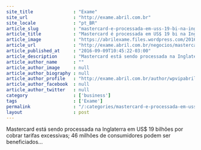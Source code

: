 ```yaml
---
site_title               : "Exame"
site_url                 : "http://exame.abril.com.br"
site_locale              : "pt_BR"
article_slug             : "mastercard-e-processada-em-uss-19-bi-na-inglaterra"
article_title            : "Mastercard é processada em US$ 19 bi na Inglaterra"
article_image            : "https://abrilexame.files.wordpress.com/2016/09/size_960_16_9_cartoes14.jpg?quality=70&strip=all&w=960"
article_url              : "http://exame.abril.com.br/negocios/mastercard-e-processada-em-us-19-bi-na-inglaterra/"
article_published_at     : "2016-09-09T10:45:22-03:00"
article_description      : "Mastercard está sendo processada na Inglaterra em US$ 19 bilhões por cobrar tarifas excessivas; 46 milhões de consumidores podem ser beneficiados..."
article_author_name      : ""
article_author_image     : null
article_author_biography : null
article_author_profile   : "http://exame.abril.com.br/author/wpvipabril/"
article_author_facebook  : null
article_author_twitter   : null
category                 : ['business']
tags                     : ['Exame']
permalink                : "/:categories/mastercard-e-processada-em-uss-19-bi-na-inglaterra/"
layout                   : post
---
```


Mastercard está sendo processada na Inglaterra em US$ 19 bilhões por cobrar tarifas excessivas; 46 milhões de consumidores podem ser beneficiados...
